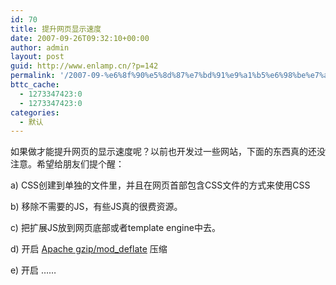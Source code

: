 ```yaml
---
id: 70
title: 提升网页显示速度
date: 2007-09-26T09:32:10+00:00
author: admin
layout: post
guid: http://www.enlamp.cn/?p=142
permalink: '/2007-09-%e6%8f%90%e5%8d%87%e7%bd%91%e9%a1%b5%e6%98%be%e7%a4%ba%e9%80%9f%e5%ba%a6/'
bttc_cache:
  - 1273347423:0
  - 1273347423:0
categories:
  - 默认
---
```

如果做才能提升网页的显示速度呢？以前也开发过一些网站，下面的东西真的还没注意。希望给朋友们提个醒：

a) CSS创建到单独的文件里，并且在网页首部包含CSS文件的方式来使用CSS

b) 移除不需要的JS，有些JS真的很费资源。 

c) 把扩展JS放到网页底部或者template engine中去。

d) 开启 [Apache gzip/mod_deflate](http://www.cyberciti.biz/tips/speed-up-apache-20-web-access-or-downloads-with-mod_deflate.html) 压缩

e) 开启 ……</p>